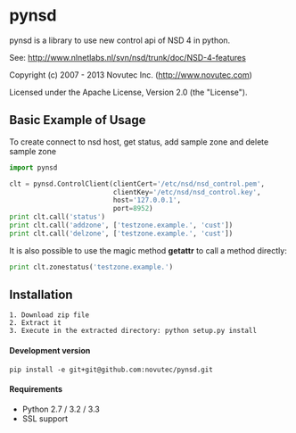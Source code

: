 pynsd
=====

pynsd is a library to use new control api of NSD 4 in python.

See: http://www.nlnetlabs.nl/svn/nsd/trunk/doc/NSD-4-features

Copyright (c) 2007 - 2013 Novutec Inc. (http://www.novutec.com)

Licensed under the Apache License, Version 2.0 (the "License").

Basic Example of Usage
------------------------

To create connect to nsd host, get status, add sample zone and delete sample zone

```python
import pynsd

clt = pynsd.ControlClient(clientCert='/etc/nsd/nsd_control.pem', 
                          clientKey='/etc/nsd/nsd_control.key',
                          host='127.0.0.1',
                          port=8952)
print clt.call('status')
print clt.call('addzone', ['testzone.example.', 'cust'])
print clt.call('delzone', ['testzone.example.', 'cust'])
```

It is also possible to use the magic method __getattr__ to call a method directly:
```python
print clt.zonestatus('testzone.example.')
```

Installation
------------

```
1. Download zip file
2. Extract it
3. Execute in the extracted directory: python setup.py install
```

#### Development version

```
pip install -e git+git@github.com:novutec/pynsd.git
```

#### Requirements

* Python 2.7 / 3.2 / 3.3
* SSL support 